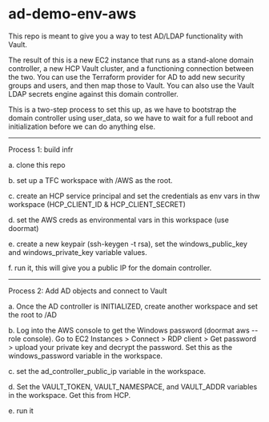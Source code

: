 # ad-demo-env-aws

This repo is meant to give you a way to test AD/LDAP functionality with Vault.

The result of this is a new EC2 instance that runs as a stand-alone domain controller, a new HCP Vault cluster, and a functioning connection between the two.
You can use the Terraform provider for AD to add new security groups and users, and then map those to Vault.  You can also use the Vault LDAP secrets engine against this domain controller.

This is a two-step process to set this up, as we have to bootstrap the domain controller using user_data, so we have to wait for a full reboot and initialization before we can do anything else.

-----

Process 1: build infr

a. clone this repo

b. set up a TFC workspace with /AWS as the root.  

c. create an HCP service principal and set the credentials as env vars in thw workspace (HCP_CLIENT_ID & HCP_CLIENT_SECRET)

d. set the AWS creds as environmental vars in this workspace (use doormat)

e. create a new keypair (ssh-keygen -t rsa), set the windows_public_key and windows_private_key variable values.

f. run it, this will give you a public IP for the domain controller.


-----

Process 2: Add AD objects and connect to Vault

a. Once the AD controller is INITIALIZED, create another workspace and set the root to /AD

b. Log into the AWS console to get the Windows password (doormat aws --role <role> console).  Go to EC2 Instances > Connect > RDP client > Get password > upload your private key and decrypt the password.  Set this as the windows_password variable in the workspace.
  
c. set the ad_controller_public_ip variable in the workspace.
  
d. Set the VAULT_TOKEN, VAULT_NAMESPACE, and VAULT_ADDR variables in the workspace.  Get this from HCP.
  
e. run it
